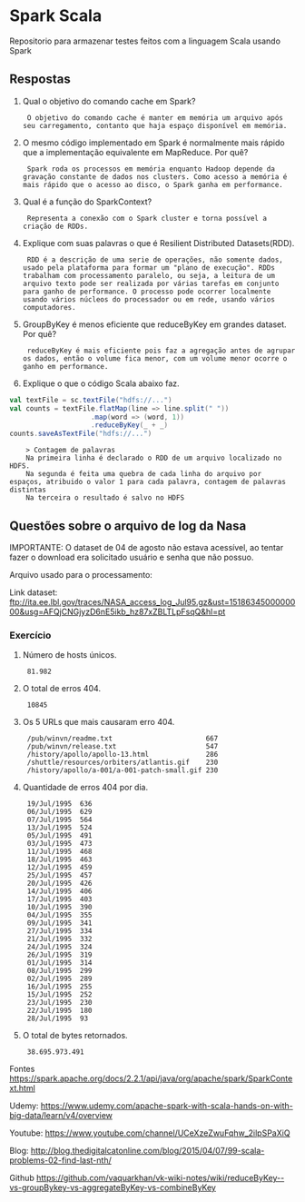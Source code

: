 # Spark Scala

Repositorio para armazenar testes feitos com a linguagem Scala usando Spark

## Respostas

1. Qual o objetivo do comando cache​ ​em Spark?

        O objetivo do comando cache é manter em memória um arquivo após seu carregamento, contanto que haja espaço disponível em memória.

2. O mesmo código implementado em Spark é normalmente mais rápido que a implementação equivalente em MapReduce. Por quê?

        Spark roda os processos em memória enquanto Hadoop depende da gravação constante de dados nos clusters. Como acesso a memória é mais rápido que o acesso ao disco, o Spark ganha em performance.

3. Qual é a função do SparkContext​?

        Representa a conexão com o Spark cluster e torna possível a criação de RDDs.

4. Explique com suas palavras o que é Resilient​ ​Distributed​ ​Datasets​ (RDD).

        RDD é a descrição de uma serie de operações, não somente dados, usado pela plataforma para formar um "plano de execução". RDDs trabalham com processamento paralelo, ou seja, a leitura de um arquivo texto pode ser realizada por várias tarefas em conjunto para ganho de performance. O processo pode ocorrer localmente usando vários núcleos do processador ou em rede, usando vários computadores.

5. GroupByKey​ ​é menos eficiente que reduceByKey​ ​em grandes dataset. Por quê?

        reduceByKey é mais eficiente pois faz a agregação antes de agrupar os dados, então o volume fica menor, com um volume menor ocorre o ganho em performance.

6. Explique o que o código Scala abaixo faz.

```scala
val textFile = sc.textFile("hdfs://...")
val counts = textFile.flatMap(line => line.split(" "))
                    .map(word => (word, 1))
                    .reduceByKey(_ + _)
counts.saveAsTextFile("hdfs://...")
```

        > Contagem de palavras
        Na primeira linha é declarado o RDD de um arquivo localizado no HDFS.
        Na segunda é feita uma quebra de cada linha do arquivo por espaços, atribuido o valor 1 para cada palavra, contagem de palavras distintas
        Na terceira o resultado é salvo no HDFS

## Questões sobre o arquivo de log da Nasa

IMPORTANTE: O dataset de 04 de agosto não estava acessível, ao tentar fazer o download era solicitado usuário e senha que não possuo.

Arquivo usado para o processamento:

Link dataset: <ftp://ita.ee.lbl.gov/traces/NASA_access_log_Jul95.gz&ust=1518634500000000&usg=AFQjCNGjyzD6nE5ikb_hz87xZBLTLpFsqQ&hl=pt>

### Exercício

1. Número de hosts únicos.

        81.982

2. O total de erros 404.

        10845

3. Os 5 URLs que mais causaram erro 404.

        /pub/winvn/readme.txt                       667
        /pub/winvn/release.txt                      547
        /history/apollo/apollo-13.html              286
        /shuttle/resources/orbiters/atlantis.gif    230
        /history/apollo/a-001/a-001-patch-small.gif 230

4. Quantidade de erros 404 por dia.

        19/Jul/1995  636
        06/Jul/1995  629
        07/Jul/1995  564
        13/Jul/1995  524
        05/Jul/1995  491
        03/Jul/1995  473
        11/Jul/1995  468
        18/Jul/1995  463
        12/Jul/1995  459
        25/Jul/1995  457
        20/Jul/1995  426
        14/Jul/1995  406
        17/Jul/1995  403
        10/Jul/1995  390
        04/Jul/1995  355
        09/Jul/1995  341
        27/Jul/1995  334
        21/Jul/1995  332
        24/Jul/1995  324
        26/Jul/1995  319
        01/Jul/1995  314
        08/Jul/1995  299
        02/Jul/1995  289
        16/Jul/1995  255
        15/Jul/1995  252
        23/Jul/1995  230
        22/Jul/1995  180
        28/Jul/1995  93

5. O total de bytes retornados.

        38.695.973.491

Fontes
<https://spark.apache.org/docs/2.2.1/api/java/org/apache/spark/SparkContext.html>

Udemy: <https://www.udemy.com/apache-spark-with-scala-hands-on-with-big-data/learn/v4/overview>

Youtube: <https://www.youtube.com/channel/UCeXzeZwuFqhw_2ilpSPaXiQ>

Blog: <http://blog.thedigitalcatonline.com/blog/2015/04/07/99-scala-problems-02-find-last-nth/>

Github <https://github.com/vaquarkhan/vk-wiki-notes/wiki/reduceByKey--vs-groupBykey-vs-aggregateByKey-vs-combineByKey>